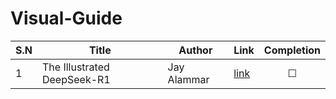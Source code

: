 # Visual-Guide

|S.N|Title|Author|Link|Completion|
|---|---|---|---|:---:|
|1|The Illustrated DeepSeek-R1|Jay Alammar|[link](https://newsletter.languagemodels.co/p/the-illustrated-deepseek-r1)|&#x2610;|
